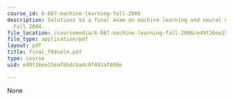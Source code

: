 ```yaml
---
course_id: 6-867-machine-learning-fall-2006
description: Solutions to a final exam on machine learning and neural networks from
  Fall 2004.
file_location: /coursemedia/6-867-machine-learning-fall-2006/e49f26ee15eafbbdcba4c0f491af009e_final_f04soln.pdf
file_type: application/pdf
layout: pdf
title: final_f04soln.pdf
type: course
uid: e49f26ee15eafbbdcba4c0f491af009e

---
```

None